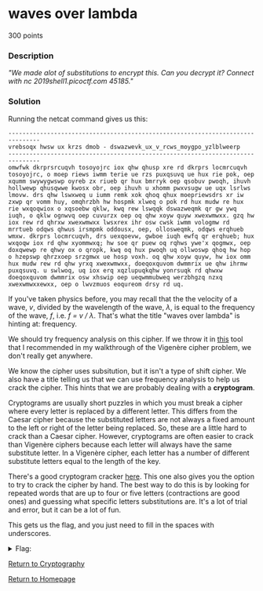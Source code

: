 # waves over lambda
300 points

### Description
*"We made alot of substitutions to encrypt this. Can you decrypt it? Connect with nc 2019shell1.picoctf.com 45185."*

### Solution
Running the netcat command gives us this:
```
-------------------------------------------------------------------------------
vrebsoqx hwsw ux krzs dmob - dswazwevk_ux_v_rcws_moygpo_yzlblweerp
-------------------------------------------------------------------------------
omwfwk dkrprsrcuqvh tosoyojrc iox qhw qhusp xre rd dkrprs locmrcuqvh tosoyojrc, o moep riews iwmm terie ue rzs puxqsuvq ue hux rie pok, oep xqumm swywygwswp oyreb zx riueb qr hux bmrryk oep qsobuv pwoqh, ihuvh hollwewp qhusqwwe kwosx obr, oep ihuvh u xhomm pwxvsugw ue uqx lsrlws lmovw. drs qhw lswxweq u iumm remk xok qhoq qhux moepriewsdrs xr iw zxwp qr vomm huy, omqhrzbh hw hospmk xlweq o pok rd hux mudw re hux rie wxqoqwiox o xqsoebw qklw, kwq rew lswqqk dswazweqmk qr gw ywq iuqh, o qklw ognwvq oep cuvurzx oep oq qhw xoyw quyw xwexwmwxx. gzq hw iox rew rd qhrxw xwexwmwxx lwsxrex ihr osw cwsk iwmm vologmw rd mrrtueb odqws qhwus irsmpmk oddousx, oep, ollosweqmk, odqws erqhueb wmxw. dkrprs locmrcuqvh, drs uexqoevw, gwboe iuqh ewfq qr erqhueb; hux wxqoqw iox rd qhw xyommwxq; hw soe qr puew oq rqhws ywe'x qogmwx, oep doxqwewp re qhwy ox o qropk, kwq oq hux pwoqh uq ollwoswp qhoq hw hop o hzepswp qhrzxoep srzgmwx ue hosp voxh. oq qhw xoyw quyw, hw iox omm hux mudw rew rd qhw yrxq xwexwmwxx, doeqoxquvom dwmmrix ue qhw ihrmw puxqsuvq. u swlwoq, uq iox erq xqzlupuqkqhw yonrsuqk rd qhwxw doeqoxquvom dwmmrix osw xhswip oep ueqwmmubweq werzbhgzq nzxq xwexwmwxxewxx, oep o lwvzmuos eoqureom drsy rd uq.
```

If you've taken physics before, you may recall that the the velocity of a wave, *v*, divided by the wavelength of the wave, *λ*, is equal to the frequency of the wave, *f*, 
i.e. *f = v / λ*. That's what the title "waves over lambda" is hinting at: frequency.

We should try frequency analysis on this cipher. If we throw it in [this](https://simonsingh.net/The_Black_Chamber/vigenere_cracking_tool.html) tool that I recommended in my
walkthrough of the Vigenère cipher problem, we don't really get anywhere. 

We know the cipher uses subsitution, but it isn't a type of shift cipher. We also have a title telling us that we can use frequency analysis to help us crack the cipher. This 
hints that we are probably dealing with a **cryptogram**. 

Cryptograms are usually short puzzles in which you must break a cipher where every letter is replaced by a different letter. This differs from the Caesar cipher because the 
substituted letters are not always a fixed amount to the left or right of the letter being replaced. So, these are a little hard to crack than a Caesar cipher. However, cryptograms are often easier to crack than Vigenère ciphers because each letter will always have the same substitute letter. In a Vigenère cipher, each letter has a number of different substitute letters equal to the length of the key. 

There's a good cryptogram cracker [here](https://www.boxentriq.com/code-breaking/cryptogram). This one also gives you the option to try to crack the cipher by hand. The best way
to do this is by looking for repeated words that are up to four or five letters (contractions are good ones) and guessing what specific letters substitutions are. It's a lot of trial and error, but it can be a lot of fun.

This gets us the flag, and you just need to fill in the spaces with underscores.
<details>
  <summary>Flag:</summary>
  picoCTF{frequency_is_c_over_lambda_mupgpennod}
</details>

[Return to Cryptography](https://github.com/sdvickers98/picoCTF-2019-Walkthrough/blob/master/cryptography/%230%20-%20Cryptography%20Home%20Page.md)

[Return to Homepage](https://github.com/sdvickers98/picoCTF-2019-Walkthrough)
